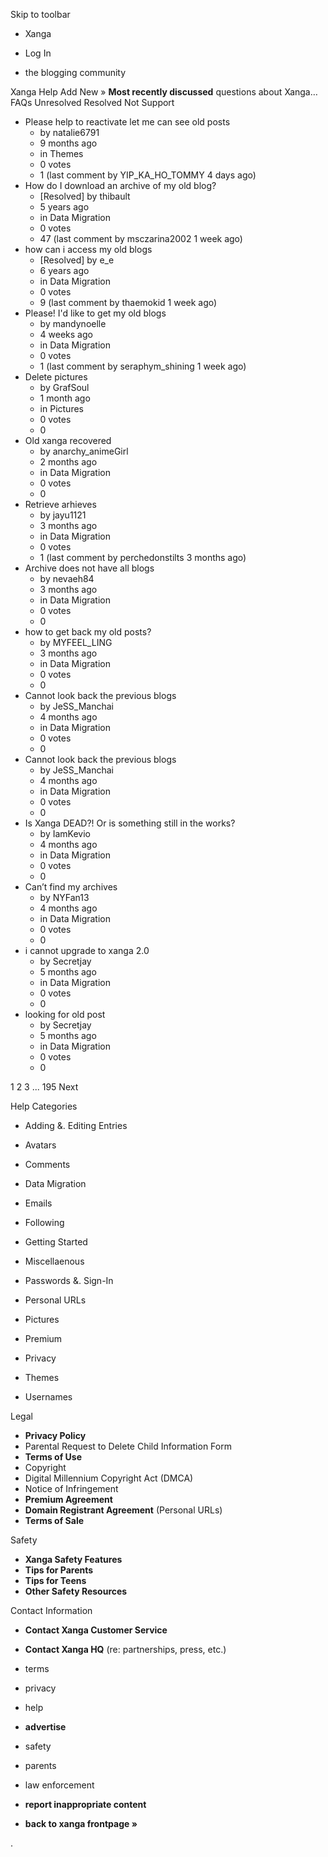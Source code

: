 Skip to toolbar

*   Xanga

*   Log In

*   the blogging community

Xanga Help Add New » **Most recently discussed** questions about Xanga… FAQs Unresolved Resolved Not Support

*   Please help to reactivate let me can see old posts
    *   by natalie6791
    *   9 months ago
    *   in Themes
    *   0 votes
    *   1 (last comment by YIP\_KA\_HO\_TOMMY 4 days ago)
*   How do I download an archive of my old blog?
    *   \[Resolved\] by thibault
    *   5 years ago
    *   in Data Migration
    *   0 votes
    *   47 (last comment by msczarina2002 1 week ago)
*   how can i access my old blogs
    *   \[Resolved\] by e\_e
    *   6 years ago
    *   in Data Migration
    *   0 votes
    *   9 (last comment by thaemokid 1 week ago)
*   Please! I'd like to get my old blogs
    *   by mandynoelle
    *   4 weeks ago
    *   in Data Migration
    *   0 votes
    *   1 (last comment by seraphym\_shining 1 week ago)
*   Delete pictures
    *   by GrafSoul
    *   1 month ago
    *   in Pictures
    *   0 votes
    *   0
*   Old xanga recovered
    *   by anarchy\_animeGirl
    *   2 months ago
    *   in Data Migration
    *   0 votes
    *   0
*   Retrieve arhieves
    *   by jayu1121
    *   3 months ago
    *   in Data Migration
    *   0 votes
    *   1 (last comment by perchedonstilts 3 months ago)
*   Archive does not have all blogs
    *   by nevaeh84
    *   3 months ago
    *   in Data Migration
    *   0 votes
    *   0
*   how to get back my old posts?
    *   by MYFEEL\_LING
    *   3 months ago
    *   in Data Migration
    *   0 votes
    *   0
*   Cannot look back the previous blogs
    *   by JeSS\_Manchai
    *   4 months ago
    *   in Data Migration
    *   0 votes
    *   0
*   Cannot look back the previous blogs
    *   by JeSS\_Manchai
    *   4 months ago
    *   in Data Migration
    *   0 votes
    *   0
*   Is Xanga DEAD?! Or is something still in the works?
    *   by IamKevio
    *   4 months ago
    *   in Data Migration
    *   0 votes
    *   0
*   Can’t find my archives
    *   by NYFan13
    *   4 months ago
    *   in Data Migration
    *   0 votes
    *   0
*   i cannot upgrade to xanga 2.0
    *   by Secretjay
    *   5 months ago
    *   in Data Migration
    *   0 votes
    *   0
*   looking for old post
    *   by Secretjay
    *   5 months ago
    *   in Data Migration
    *   0 votes
    *   0

1 2 3 ... 195 Next

Help Categories

*   Adding &. Editing Entries
*   Avatars
*   Comments
*   Data Migration
*   Emails
*   Following
*   Getting Started
*   Miscellaenous

*   Passwords &. Sign-In
*   Personal URLs
*   Pictures
*   Premium
*   Privacy
*   Themes
*   Usernames

Legal

*   **Privacy Policy**
*   Parental Request to Delete Child Information Form
*   **Terms of Use**
*   Copyright
*   Digital Millennium Copyright Act (DMCA)
*   Notice of Infringement
*   **Premium Agreement**
*   **Domain Registrant Agreement** (Personal URLs)
*   **Terms of Sale**

Safety

*   **Xanga Safety Features**
*   **Tips for Parents**
*   **Tips for Teens**
*   **Other Safety Resources**

Contact Information

*   **Contact Xanga Customer Service**
*   **Contact Xanga HQ** (re: partnerships, press, etc.)

*   terms
*   privacy
*   help
*   **advertise**

*   safety
*   parents
*   law enforcement
*   **report inappropriate content**

*   **back to xanga frontpage »**

<img src="http://pixel.quantserve.com/pixel/p-87h-iNOVooym2.gif" style="display: none" height="1" width="1" alt="Quantcast"/>.
